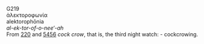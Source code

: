 <body>
  <p>G219<br>  ἀλεκτοροφωνία  <br> alektorophōnia  <br><i>al-ek-tor-of-o-nee‘-ah </i><br>From <a href="g0220.htm">220</a> and <a href="g5456.htm">5456</a>  <i>cock</i> <i>crow</i>, that is, the third night watch: - cockcrowing.<br></p>
 </body>